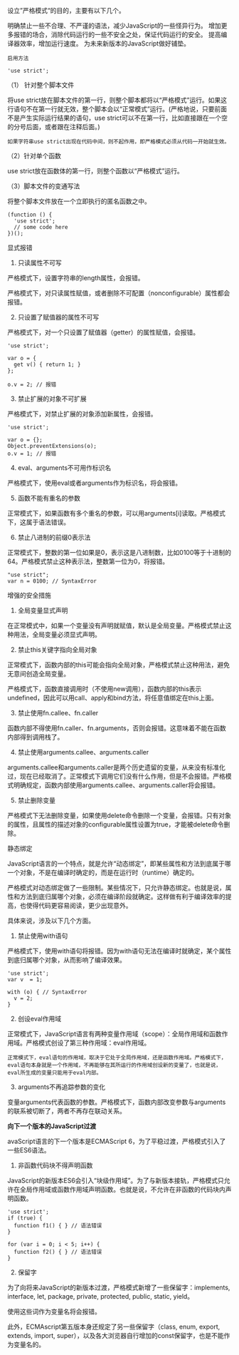 设立”严格模式“的目的，主要有以下几个。

明确禁止一些不合理、不严谨的语法，减少JavaScript的一些怪异行为。
增加更多报错的场合，消除代码运行的一些不安全之处，保证代码运行的安全。
提高编译器效率，增加运行速度。
为未来新版本的JavaScript做好铺垫。

`启用方法`

```
'use strict';
```

（1） 针对整个脚本文件

将use strict放在脚本文件的第一行，则整个脚本都将以“严格模式”运行。如果这行语句不在第一行就无效，整个脚本会以“正常模式”运行。(严格地说，只要前面不是产生实际运行结果的语句，use strict可以不在第一行，比如直接跟在一个空的分号后面，或者跟在注释后面。)

`如果字符串use strict出现在代码中间，则不起作用，即严格模式必须从代码一开始就生效。`

（2）针对单个函数

use strict放在函数体的第一行，则整个函数以“严格模式”运行。

（3）脚本文件的变通写法

将整个脚本文件放在一个立即执行的匿名函数之中。

```
(function () {
  'use strict';
  // some code here
})();
```

显式报错

1. 只读属性不可写

严格模式下，设置字符串的length属性，会报错。

严格模式下，对只读属性赋值，或者删除不可配置（nonconfigurable）属性都会报错。

2. 只设置了赋值器的属性不可写

严格模式下，对一个只设置了赋值器（getter）的属性赋值，会报错。

```
'use strict';

var o = {
  get v() { return 1; }
};

o.v = 2; // 报错
```

3. 禁止扩展的对象不可扩展

严格模式下，对禁止扩展的对象添加新属性，会报错。

```
'use strict';

var o = {};
Object.preventExtensions(o);
o.v = 1; // 报错
```

4. eval、arguments不可用作标识名

严格模式下，使用eval或者arguments作为标识名，将会报错。

5. 函数不能有重名的参数

正常模式下，如果函数有多个重名的参数，可以用arguments[i]读取。严格模式下，这属于语法错误。

6. 禁止八进制的前缀0表示法

正常模式下，整数的第一位如果是0，表示这是八进制数，比如0100等于十进制的64。严格模式禁止这种表示法，整数第一位为0，将报错。

```
"use strict";
var n = 0100; // SyntaxError
```

增强的安全措施

1. 全局变量显式声明

在正常模式中，如果一个变量没有声明就赋值，默认是全局变量。严格模式禁止这种用法，全局变量必须显式声明。

2. 禁止this关键字指向全局对象

正常模式下，函数内部的this可能会指向全局对象，严格模式禁止这种用法，避免无意间创造全局变量。

严格模式下，函数直接调用时（不使用new调用），函数内部的this表示undefined，因此可以用call、apply和bind方法，将任意值绑定在this上面。

3. 禁止使用fn.callee、fn.caller

函数内部不得使用fn.caller、fn.arguments，否则会报错。这意味着不能在函数内部得到调用栈了。

4. 禁止使用arguments.callee、arguments.caller

arguments.callee和arguments.caller是两个历史遗留的变量，从来没有标准化过，现在已经取消了。正常模式下调用它们没有什么作用，但是不会报错。严格模式明确规定，函数内部使用arguments.callee、arguments.caller将会报错。

5. 禁止删除变量

严格模式下无法删除变量，如果使用delete命令删除一个变量，会报错。只有对象的属性，且属性的描述对象的configurable属性设置为true，才能被delete命令删除。

静态绑定

JavaScript语言的一个特点，就是允许“动态绑定”，即某些属性和方法到底属于哪一个对象，不是在编译时确定的，而是在运行时（runtime）确定的。

严格模式对动态绑定做了一些限制。某些情况下，只允许静态绑定。也就是说，属性和方法到底归属哪个对象，必须在编译阶段就确定。这样做有利于编译效率的提高，也使得代码更容易阅读，更少出现意外。

具体来说，涉及以下几个方面。

1. 禁止使用with语句

严格模式下，使用with语句将报错。因为with语句无法在编译时就确定，某个属性到底归属哪个对象，从而影响了编译效果。

```
'use strict';
var v  = 1;

with (o) { // SyntaxError
  v = 2;
}
```

2. 创设eval作用域

正常模式下，JavaScript语言有两种变量作用域（scope）：全局作用域和函数作用域。严格模式创设了第三种作用域：eval作用域。

`正常模式下，eval语句的作用域，取决于它处于全局作用域，还是函数作用域。严格模式下，eval语句本身就是一个作用域，不再能够在其所运行的作用域创设新的变量了，也就是说，eval所生成的变量只能用于eval内部。`

3. arguments不再追踪参数的变化

变量arguments代表函数的参数。严格模式下，函数内部改变参数与arguments的联系被切断了，两者不再存在联动关系。


**向下一个版本的JavaScript过渡**

avaScript语言的下一个版本是ECMAScript 6，为了平稳过渡，严格模式引入了一些ES6语法。

1. 非函数代码块不得声明函数

JavaScript的新版本ES6会引入“块级作用域”。为了与新版本接轨，严格模式只允许在全局作用域或函数作用域声明函数。也就是说，不允许在非函数的代码块内声明函数。

```
'use strict';
if (true) {
  function f1() { } // 语法错误
}

for (var i = 0; i < 5; i++) {
  function f2() { } // 语法错误
}
```

2. 保留字

为了向将来JavaScript的新版本过渡，严格模式新增了一些保留字：implements, interface, let, package, private, protected, public, static, yield。

使用这些词作为变量名将会报错。

此外，ECMAscript第五版本身还规定了另一些保留字（class, enum, export, extends, import, super），以及各大浏览器自行增加的const保留字，也是不能作为变量名的。

